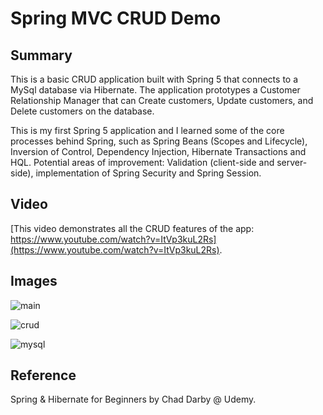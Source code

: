 # Spring MVC CRUD Demo

## Summary

This is a basic CRUD application built with Spring 5 that connects to a MySql database via Hibernate. The application prototypes a Customer Relationship Manager that can Create customers, Update customers, and Delete customers on the database. 

This is my first Spring 5 application and I learned some of the core processes behind Spring, such as Spring Beans (Scopes and Lifecycle), Inversion of Control, Dependency Injection, Hibernate Transactions and HQL. Potential areas of improvement: Validation (client-side and server-side), implementation of Spring Security and Spring Session. 

## Video

[This video demonstrates all the CRUD features of the app: https://www.youtube.com/watch?v=ItVp3kuL2Rs](https://www.youtube.com/watch?v=ItVp3kuL2Rs).

## Images

![main](https://i.imgur.com/XPyv59U.png)

![crud](https://i.imgur.com/C3GzfrK.png)

![mysql](https://i.imgur.com/SybfKJ1.png)

## Reference

Spring & Hibernate for Beginners by Chad Darby @ Udemy.